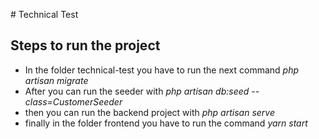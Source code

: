 # Technical Test

## Steps to run the project

- In the folder technical-test you have to run the next command *php artisan migrate* 
- After you can run the seeder with *php artisan db:seed --class=CustomerSeeder*
- then you can run the backend project with *php artisan serve*
- finally in the folder frontend you have to run the command *yarn start*